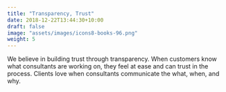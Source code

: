 ```yaml
---
title: "Transparency, Trust"
date: 2018-12-22T13:44:30+10:00
draft: false
image: "assets/images/icons8-books-96.png"
weight: 5
---
```


We believe in building trust through transparency. When customers know what consultants are working on, they feel at ease and can trust in the process. Clients love when consultants communicate the what, when, and why.
